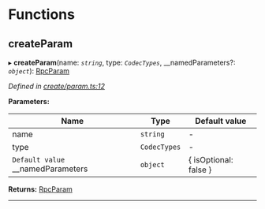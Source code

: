 

# Functions

<a id="createparam"></a>

##  createParam

▸ **createParam**(name: *`string`*, type: *`CodecTypes`*, __namedParameters?: *`object`*): [RpcParam](_types_.md#rpcparam)

*Defined in [create/param.ts:12](https://github.com/polkadot-js/api/blob/ea7ecec/packages/type-jsonrpc/src/create/param.ts#L12)*

**Parameters:**

| Name | Type | Default value |
| ------ | ------ | ------ |
| name | `string` | - |
| type | `CodecTypes` | - |
| `Default value` __namedParameters | `object` |  { isOptional: false } |

**Returns:** [RpcParam](_types_.md#rpcparam)

___

